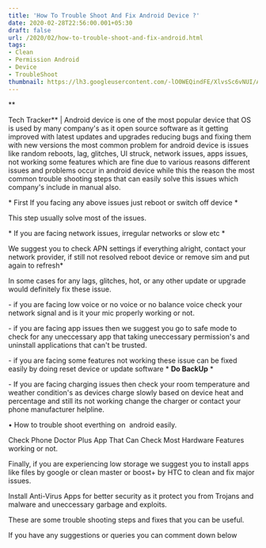 ```yaml
---
title: 'How To Trouble Shoot And Fix Android Device ?'
date: 2020-02-28T22:56:00.001+05:30
draft: false
url: /2020/02/how-to-trouble-shoot-and-fix-android.html
tags: 
- Clean
- Permission Android
- Device
- TroubleShoot
thumbnail: https://lh3.googleusercontent.com/-lO0WEQindFE/XlvsSc6vNUI/AAAAAAAABMY/7oJsMdZibhMdnMqzwMAIemUc6y4XYLHHACLcBGAsYHQ/s1600/IMG_20200301_223816_277.jpg
---
```


**

Tech Tracker** | Android device is one of the most popular device that OS is used by many company's as it open source software as it getting improved with latest updates and upgrades reducing bugs and fixing them with new versions the most common problem for android device is issues like random reboots, lag, glitches, UI struck, network issues, apps issues, not working some features which are fine due to various reasons different issues and problems occur in android device while this the reason the most common trouble shooting steps that can easily solve this issues which company's include in manual also.

  

\* First If you facing any above issues just reboot or switch off device \*

  

This step usually solve most of the issues.

  

\* If you are facing network issues, irregular networks or slow etc \*

  

We suggest you to check APN settings if everything alright, contact your network provider, if still not resolved reboot device or remove sim and put again to refresh\*

  

In some cases for any lags, glitches, hot, or any other update or upgrade would definitely fix these issue.

  

\- if you are facing low voice or no voice or no balance voice check your network signal and is it your mic properly working or not.

  

\- if you are facing app issues then we suggest you go to safe mode to check for any uneccessary app that taking uneccessary permission's and uninstall applications that can't be trusted.

  

\- if you are facing some features not working these issue can be fixed easily by doing reset device or update software \* **Do BackUp** \* 

  

\- If you are facing charging issues then check your room temperature and weather condition's as devices charge slowly based on device heat and percentage and still its not working change the charger or contact your phone manufacturer helpline.

  

• How to trouble shoot everthing on  android easily.

  

Check Phone Doctor Plus App That Can Check Most Hardware Features working or not.

  

Finally, if you are experiencing low storage we suggest you to install apps like files by google or clean master or boost+ by HTC to clean and fix major issues.

  

Install Anti-Virus Apps for better security as it protect you from Trojans and malware and uneccessary garbage and exploits.

  

These are some trouble shooting steps and fixes that you can be useful.

  

If you have any suggestions or queries you can comment down below